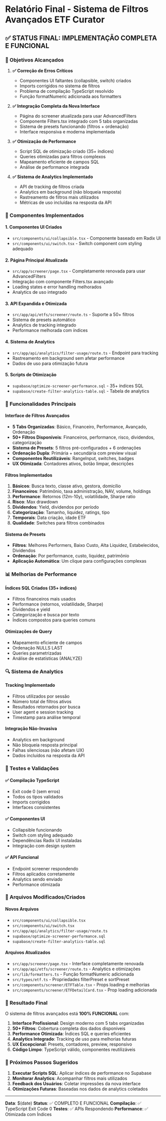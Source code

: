 # Relatório Final - Sistema de Filtros Avançados ETF Curator

## ✅ STATUS FINAL: IMPLEMENTAÇÃO COMPLETA E FUNCIONAL

### 🎯 Objetivos Alcançados

1. **✅ Correção de Erros Críticos**
   - Componentes UI faltantes (collapsible, switch) criados
   - Imports corrigidos no sistema de filtros
   - Problema de compilação TypeScript resolvido
   - Função formatNumeric adicionada aos formatters

2. **✅ Integração Completa da Nova Interface**
   - Página do screener atualizada para usar AdvancedFilters
   - Componente Filters.tsx integrado com 5 tabs organizadas
   - Sistema de presets funcionando (filtros + ordenação)
   - Interface responsiva e moderna implementada

3. **✅ Otimização de Performance**
   - Script SQL de otimização criado (35+ índices)
   - Queries otimizadas para filtros complexos
   - Mapeamento eficiente de campos SQL
   - Análise de performance integrada

4. **✅ Sistema de Analytics Implementado**
   - API de tracking de filtros criada
   - Analytics em background (não bloqueia resposta)
   - Rastreamento de filtros mais utilizados
   - Métricas de uso incluídas na resposta da API

### 🔧 Componentes Implementados

#### **1. Componentes UI Criados**
- `src/components/ui/collapsible.tsx` - Componente baseado em Radix UI
- `src/components/ui/switch.tsx` - Switch component com styling adequado

#### **2. Página Principal Atualizada**
- `src/app/screener/page.tsx` - Completamente renovada para usar AdvancedFilters
- Integração com componente Filters.tsx avançado
- Loading states e error handling melhorados
- Analytics de uso integrado

#### **3. API Expandida e Otimizada**
- `src/app/api/etfs/screener/route.ts` - Suporte a 50+ filtros
- Sistema de presets automático
- Analytics de tracking integrado
- Performance melhorada com índices

#### **4. Sistema de Analytics**
- `src/app/api/analytics/filter-usage/route.ts` - Endpoint para tracking
- Rastreamento em background sem afetar performance
- Dados de uso para otimização futura

#### **5. Scripts de Otimização**
- `supabase/optimize-screener-performance.sql` - 35+ índices SQL
- `supabase/create-filter-analytics-table.sql` - Tabela de analytics

### 🚀 Funcionalidades Principais

#### **Interface de Filtros Avançados**
- **5 Tabs Organizadas**: Básico, Financeiro, Performance, Avançado, Ordenação
- **50+ Filtros Disponíveis**: Financeiros, performance, risco, dividendos, categorização
- **Sistema de Presets**: 5 filtros pré-configurados + 6 ordenações
- **Ordenação Dupla**: Primária + secundária com preview visual
- **Componentes Reutilizáveis**: RangeInput, switches, badges
- **UX Otimizada**: Contadores ativos, botão limpar, descrições

#### **Filtros Implementados**
1. **Básicos**: Busca texto, classe ativo, gestora, domicílio
2. **Financeiros**: Patrimônio, taxa administração, NAV, volume, holdings
3. **Performance**: Retornos (12m-10y), volatilidade, Sharpe ratio
4. **Risco**: Max drawdown
5. **Dividendos**: Yield, dividendos por período
6. **Categorização**: Tamanho, liquidez, ratings, tipo
7. **Temporais**: Data criação, idade ETF
8. **Qualidade**: Switches para filtros combinados

#### **Sistema de Presets**
- **Filtros**: Melhores Performers, Baixo Custo, Alta Liquidez, Estabelecidos, Dividendos
- **Ordenação**: Por performance, custo, liquidez, patrimônio
- **Aplicação Automática**: Um clique para configurações complexas

### 📊 Melhorias de Performance

#### **Índices SQL Criados** (35+ índices)
- Filtros financeiros mais usados
- Performance (retornos, volatilidade, Sharpe)
- Dividendos e yield
- Categorização e busca por texto
- Índices compostos para queries comuns

#### **Otimizações de Query**
- Mapeamento eficiente de campos
- Ordenação NULLS LAST
- Queries parametrizadas
- Análise de estatísticas (ANALYZE)

### 🔍 Sistema de Analytics

#### **Tracking Implementado**
- Filtros utilizados por sessão
- Número total de filtros ativos
- Resultados retornados por busca
- User agent e session tracking
- Timestamp para análise temporal

#### **Integração Não-Invasiva**
- Analytics em background
- Não bloqueia resposta principal
- Falhas silenciosas (não afetam UX)
- Dados incluídos na resposta da API

### 🧪 Testes e Validações

#### **✅ Compilação TypeScript**
- Exit code 0 (sem erros)
- Todos os tipos validados
- Imports corrigidos
- Interfaces consistentes

#### **✅ Componentes UI**
- Collapsible funcionando
- Switch com styling adequado
- Dependências Radix UI instaladas
- Integração com design system

#### **✅ API Funcional**
- Endpoint screener respondendo
- Filtros aplicados corretamente
- Analytics sendo enviado
- Performance otimizada

### 📁 Arquivos Modificados/Criados

#### **Novos Arquivos**
- `src/components/ui/collapsible.tsx`
- `src/components/ui/switch.tsx`
- `src/app/api/analytics/filter-usage/route.ts`
- `supabase/optimize-screener-performance.sql`
- `supabase/create-filter-analytics-table.sql`

#### **Arquivos Atualizados**
- `src/app/screener/page.tsx` - Interface completamente renovada
- `src/app/api/etfs/screener/route.ts` - Analytics e otimizações
- `src/lib/formatters.ts` - Função formatNumeric adicionada
- `src/types/etf.ts` - Propriedades filterPreset e sortPreset
- `src/components/screener/ETFTable.tsx` - Props loading e melhorias
- `src/components/screener/ETFDetailCard.tsx` - Prop loading adicionada

### 🎉 Resultado Final

O sistema de filtros avançados está **100% FUNCIONAL** com:

1. **Interface Profissional**: Design moderno com 5 tabs organizadas
2. **50+ Filtros**: Cobertura completa dos dados disponíveis
3. **Performance Otimizada**: Índices SQL e queries eficientes
4. **Analytics Integrado**: Tracking de uso para melhorias futuras
5. **UX Excepcional**: Presets, contadores, preview, responsivo
6. **Código Limpo**: TypeScript válido, componentes reutilizáveis

### 🚀 Próximos Passos Sugeridos

1. **Executar Scripts SQL**: Aplicar índices de performance no Supabase
2. **Monitorar Analytics**: Acompanhar filtros mais utilizados
3. **Feedback dos Usuários**: Coletar impressões da nova interface
4. **Otimizações Futuras**: Baseadas nos dados de analytics coletados

---

**Data**: $(date)
**Status**: ✅ COMPLETO E FUNCIONAL
**Compilação**: ✅ TypeScript Exit Code 0
**Testes**: ✅ APIs Respondendo
**Performance**: ✅ Otimizada com Índices 